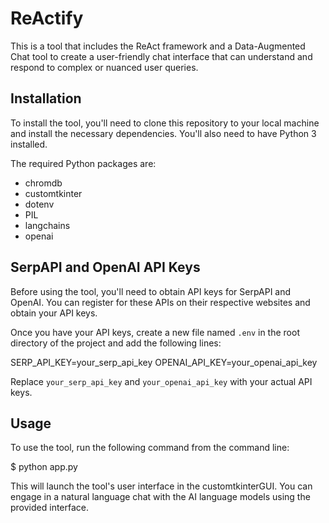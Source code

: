 # ReActify

This is a tool that includes the ReAct framework and a Data-Augmented Chat tool to create a user-friendly chat interface that can understand and respond to complex or nuanced user queries. 

## Installation

To install the tool, you'll need to clone this repository to your local machine and install the necessary dependencies. You'll also need to have Python 3 installed.

The required Python packages are:

- chromdb
- customtkinter
- dotenv
- PIL
- langchains
- openai

## SerpAPI and OpenAI API Keys

Before using the tool, you'll need to obtain API keys for SerpAPI and OpenAI. You can register for these APIs on their respective websites and obtain your API keys.

Once you have your API keys, create a new file named `.env` in the root directory of the project and add the following lines:

SERP_API_KEY=your_serp_api_key
OPENAI_API_KEY=your_openai_api_key

Replace `your_serp_api_key` and `your_openai_api_key` with your actual API keys.

## Usage

To use the tool, run the following command from the command line:

$ python app.py

This will launch the tool's user interface in the customtkinterGUI. You can engage in a natural language chat with the AI language models using the provided interface.



